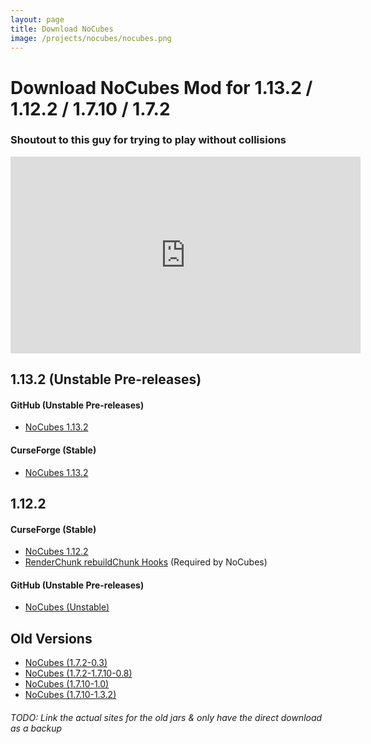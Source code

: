 ```yaml
---
layout: page
title: Download NoCubes
image: /projects/nocubes/nocubes.png
---
```

# Download NoCubes Mod for 1.13.2 / 1.12.2 / 1.7.10 / 1.7.2

### Shoutout to this guy for trying to play without collisions
<iframe width="560" height="315" src="https://www.youtube.com/embed/86F3-hx39yI" frameborder="0" allow="accelerometer; autoplay; encrypted-media; gyroscope; picture-in-picture" allowfullscreen></iframe>

## 1.13.2 (Unstable Pre-releases)
#### GitHub (Unstable Pre-releases)
- [NoCubes 1.13.2](https://github.com/Cadiboo/NoCubes/releases/download/1.13.2-0.2.9/NoCubes-1.13.2-0.2.9.jar)

#### CurseForge (Stable)
- [NoCubes 1.13.2](https://minecraft.curseforge.com/projects/nocubes/files)

## 1.12.2
#### CurseForge (Stable)
- [NoCubes 1.12.2](https://minecraft.curseforge.com/projects/nocubes/files)
- [RenderChunk rebuildChunk Hooks](https://minecraft.curseforge.com/projects/renderchunk-rebuildchunk-hooks/files) (Required by NoCubes)

#### GitHub (Unstable Pre-releases)
- [NoCubes (Unstable)](https://github.com/Cadiboo/NoCubes/releases/download/1.12.2-0.2.9-pre1/NoCubes-1.12.2-0.2.9-pre1.jar)

## Old Versions
- [NoCubes (1.7.2-0.3)](/projects/nocubes/download/old/No-Cubes-Mod-1.7.2-0.3.jar)
- [NoCubes (1.7.2-1.7.10-0.8)](/projects/download/old/nocubes/noCubes-1.7.2-1.7.10-0.8.jar)
- [NoCubes (1.7.10-1.0)](/projects/nocubes/download/old/nocubes-1.0.jar)
- [NoCubes (1.7.10-1.3.2)](/projects/nocubes/download/old/[1.7.10]NoCubes1.3.2-Fixed.jar)

###### TODO: Link the actual sites for the old jars & only have the direct download as a backup
